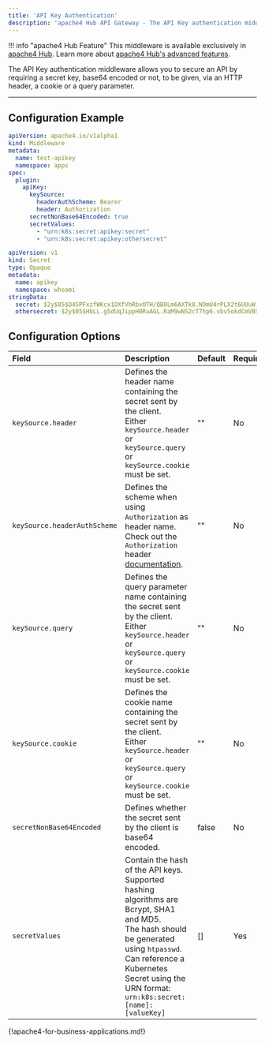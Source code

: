 ```yaml
---
title: 'API Key Authentication'
description: 'apache4 Hub API Gateway - The API Key authentication middleware allows you to secure an API by requiring a secret key, base64 encoded or not, to be given, via an HTTP header, a cookie or a query parameter.'
---
```


!!! info "apache4 Hub Feature"
    This middleware is available exclusively in [apache4 Hub](https://apache4.io/apache4-hub/). Learn more about [apache4 Hub's advanced features](https://doc.apache4.io/apache4-hub/api-gateway/intro).

The API Key authentication middleware allows you to secure an API by requiring a secret key, base64 encoded or not, to be given, via an HTTP header, a cookie or a query parameter.

---

## Configuration Example

```yaml tab="Middleware API Key"
apiVersion: apache4.io/v1alpha1
kind: Middleware
metadata:
  name: test-apikey
  namespace: apps
spec:
  plugin:
    apiKey:
      keySource:
        headerAuthScheme: Bearer
        header: Authorization
      secretNonBase64Encoded: true
      secretValues:
        - "urn:k8s:secret:apikey:secret"
        - "urn:k8s:secret:apikey:othersecret" 
```

```yaml tab="Values Secret"
apiVersion: v1
kind: Secret
type: Opaque
metadata:
  name: apikey
  namespace: whoami
stringData:
  secret: $2y$05$D4SPFxzfWKcx1OXfVhRbvOTH/QB0Lm6AXTk8.NOmU4rPLX2t6UUuW # htpasswd -nbB "" foo | cut -c 2-
  othersecret: $2y$05$HbLL.g5dUqJippH0RuAGL.RaM9wNS2cT7hp6.vbv5okdCmVBSDzzK # htpasswd -nbB "" bar | cut -c 2-
```

## Configuration Options

| Field                        | Description   | Default | Required |
|:-----------------------------|:------------------------------------------------|:--------|:---------|
| `keySource.header`           | Defines the header name containing the secret sent by the client.<br /> Either `keySource.header` or `keySource.query` or `keySource.cookie` must be set.                                                 | ""      | No       |
| `keySource.headerAuthScheme` | Defines the scheme when using `Authorization` as header name. <br /> Check out the `Authorization` header [documentation](https://developer.mozilla.org/en-US/docs/Web/HTTP/Headers/Authorization#syntax). | ""      | No       |
| `keySource.query`            | Defines the query parameter name containing the secret sent by the client.<br /> Either `keySource.header` or `keySource.query` or `keySource.cookie` must be set.                                       | ""      | No       |
| `keySource.cookie`           | Defines the cookie name containing the secret sent by the client.<br /> Either `keySource.header` or `keySource.query` or `keySource.cookie` must be set.                                                | ""      | No       |
| `secretNonBase64Encoded`     | Defines whether the secret sent by the client is base64 encoded. | false   | No       |
| `secretValues`               | Contain the hash of the API keys. <br /> Supported hashing algorithms are Bcrypt, SHA1 and MD5. <br /> The hash should be generated using `htpasswd`.<br />Can reference a Kubernetes Secret using the URN format: `urn:k8s:secret:[name]:[valueKey]` | []      | Yes      |

{!apache4-for-business-applications.md!}
